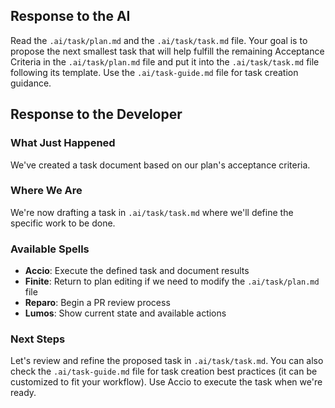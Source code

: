 ## Response to the AI

Read the `.ai/task/plan.md` and the `.ai/task/task.md` file. Your goal is to propose the next smallest task that will help fulfill the remaining Acceptance Criteria in the `.ai/task/plan.md` file and put it into the `.ai/task/task.md` file following its template. Use the `.ai/task-guide.md` file for task creation guidance.

## Response to the Developer

### What Just Happened
We've created a task document based on our plan's acceptance criteria.

### Where We Are
We're now drafting a task in `.ai/task/task.md` where we'll define the specific work to be done.

### Available Spells
- **Accio**: Execute the defined task and document results
- **Finite**: Return to plan editing if we need to modify the `.ai/task/plan.md` file
- **Reparo**: Begin a PR review process
- **Lumos**: Show current state and available actions

### Next Steps
Let's review and refine the proposed task in `.ai/task/task.md`. You can also check the `.ai/task-guide.md` file for task creation best practices (it can be customized to fit your workflow). Use Accio to execute the task when we're ready.